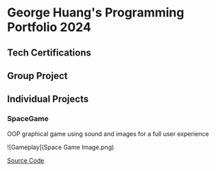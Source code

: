 # George Huang's Programming Portfolio 2024

## Tech Certifications

## Group Project

## Individual Projects

### SpaceGame
OOP graphical game using sound and images for a full user experience

![Gameplay](Space Game Image.png)

[Source Code]()

